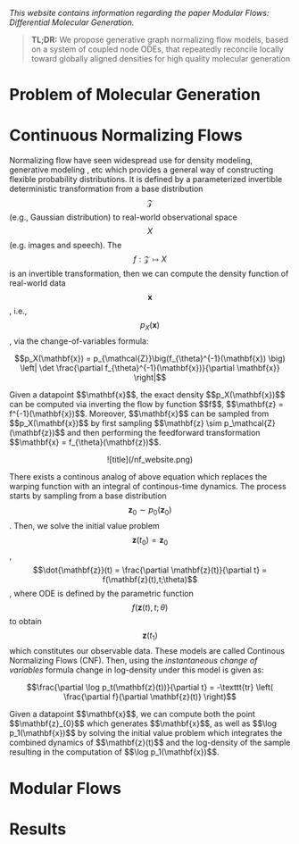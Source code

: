 *This website contains information regarding the paper Modular Flows: Differential Molecular Generation.*

> **TL;DR:** We propose generative graph normalizing flow models, based on a system of coupled node ODEs, that repeatedly reconcile locally toward globally aligned densities for high quality molecular generation

# Problem of Molecular Generation




# Continuous Normalizing Flows
Normalizing flow have seen widespread use for density modeling, generative modeling , etc which provides a general way of constructing flexible probability distributions. It is defined by a parameterized invertible deterministic transformation from a base distribution $$\mathcal{Z}$$ (e.g., Gaussian distribution) to real-world observational space $$X$$ (e.g. images and speech). The $$f: \mathcal{Z} \mapsto X$$ is an invertible transformation, then we can compute the density function of real-world data $$\mathbf{x}$$, i.e., $$p_X(\mathbf{x})$$, via the change-of-variables formula:

<p align="center">
$$p_X(\mathbf{x}) = p_{\mathcal{Z}}\big(f_{\theta}^{-1}(\mathbf{x}) \big) \left| \det \frac{\partial f_{\theta}^{-1}(\mathbf{x})}{\partial \mathbf{x}} \right|$$
 </p>   
Given a datapoint $$\mathbf{x}$$, the exact density $$p_X(\mathbf{x})$$ can be computed via inverting the flow by function $$f$$, $$\mathbf{z} = f^{-1}(\mathbf{x})$$. Moreover, $$\mathbf{x}$$ can be sampled from $$p_X(\mathbf{x})$$ by first sampling $$\mathbf{z} \sim p_\mathcal{Z}(\mathbf{z})$$ and then performing the feedforward transformation $$\mathbf{x} = f_{\theta}(\mathbf{z})$$. 

<p align="center">
   ![title](/nf_website.png)
</p> 

There exists a continous analog of above equation which replaces the warping function with an integral of continous-time dynamics. The process starts by sampling from a base distribution $$\mathbf{z}_0 \sim p_0(\mathbf{z}_0)$$. Then, we solve the initial value problem $$\mathbf{z}(t_0) = \mathbf{z}_0$$, $$\dot{\mathbf{z}}(t) = \frac{\partial \mathbf{z}(t)}{\partial t} = f(\mathbf{z}(t),t;\theta)$$, where ODE is defined by the parametric function $$f(\mathbf{z}(t),t;\theta)$$ to obtain $$\mathbf{z}(t_1)$$ which constitutes our observable data. These models are called Continous Normalizing Flows (CNF). Then, using the *instantaneous change of variables* formula change in log-density under this model is given as:
<p align="center">
    $$\frac{\partial \log p_t(\mathbf{z}(t))}{\partial t} = -\texttt{tr} \left( \frac{\partial f}{\partial \mathbf{z}(t)} \right)$$
 </p>   
Given a datapoint $$\mathbf{x}$$, we can compute both the point $$\mathbf{z}_{0}$$ which generates $$\mathbf{x}$$, as well as $$\log p_1(\mathbf{x})$$ by solving the initial value problem which integrates the combined dynamics of $$\mathbf{z}(t)$$ and the log-density of the sample resulting in the computation of $$\log p_1(\mathbf{x})$$.




# Modular Flows


# Results







